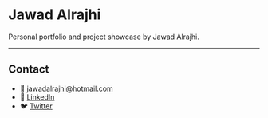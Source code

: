 # Jawad Alrajhi

Personal portfolio and project showcase by Jawad Alrajhi.

---

## Contact

- 📧 jawadalrajhi@hotmail.com  
- 🔗 [LinkedIn](https://linkedin.com/in/yourprofile)  
- 🐦 [Twitter](https://x.com/Jawadalrajhi)
